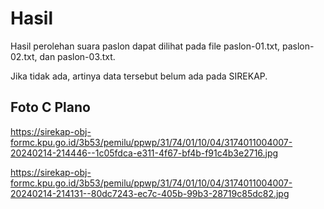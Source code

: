 # Hasil

Hasil perolehan suara paslon dapat dilihat pada file paslon-01.txt, paslon-02.txt, dan paslon-03.txt.

Jika tidak ada, artinya data tersebut belum ada pada SIREKAP.

## Foto C Plano

https://sirekap-obj-formc.kpu.go.id/3b53/pemilu/ppwp/31/74/01/10/04/3174011004007-20240214-214446--1c05fdca-e311-4f67-bf4b-f91c4b3e2716.jpg

https://sirekap-obj-formc.kpu.go.id/3b53/pemilu/ppwp/31/74/01/10/04/3174011004007-20240214-214131--80dc7243-ec7c-405b-99b3-28719c85dc82.jpg
